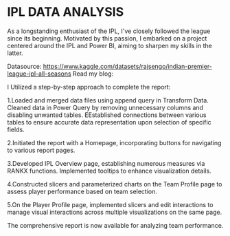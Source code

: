 # IPL DATA ANALYSIS

As a longstanding enthusiast of the IPL, I've closely followed the league since its beginning. Motivated by this passion, I embarked on a project centered around the IPL and Power BI, aiming to sharpen my skills in the latter.

Datasource: https://www.kaggle.com/datasets/rajsengo/indian-premier-league-ipl-all-seasons
Read my blog:  

I Utilized a step-by-step approach to complete the report:

1.Loaded and merged data files using append query in Transform Data. Cleaned data in Power Query by removing unnecessary columns and disabling unwanted tables. EEstablished connections between various tables to ensure accurate data representation upon selection of specific fields.

2.Initiated the report with a Homepage, incorporating buttons for navigating to various report pages.

3.Developed IPL Overview page, establishing numerous measures via RANKX functions. Implemented tooltips to enhance visualization details.

4.Constructed slicers and parameterized charts on the Team Profile page to assess player performance based on team selection.

5.On the Player Profile page, implemented slicers and edit interactions to manage visual interactions across multiple visualizations on the same page.

The comprehensive report is now available for analyzing team performance.

